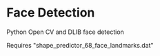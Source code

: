 # Face Detection

Python Open CV and DLIB face detection

Requires "shape_predictor_68_face_landmarks.dat"

